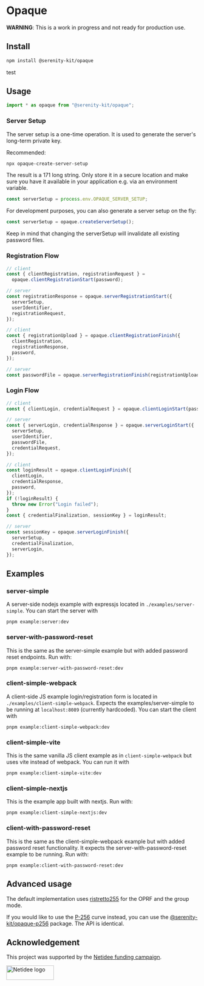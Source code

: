 # Opaque

**WARNING**: This is a work in progress and not ready for production use.

## Install

```sh
npm install @serenity-kit/opaque
```

test

## Usage

```ts
import * as opaque from "@serenity-kit/opaque";
```

### Server Setup

The server setup is a one-time operation. It is used to generate the server's long-term private key.

Recommended:

```bash
npx opaque-create-server-setup
```

The result is a 171 long string. Only store it in a secure location and make sure you have it available in your application e.g. via an environment variable.

```ts
const serverSetup = process.env.OPAQUE_SERVER_SETUP;
```

For development purposes, you can also generate a server setup on the fly:

```ts
const serverSetup = opaque.createServerSetup();
```

Keep in mind that changing the serverSetup will invalidate all existing password files.

### Registration Flow

```ts
// client
const { clientRegistration, registrationRequest } =
  opaque.clientRegistrationStart(password);
```

```ts
// server
const registrationResponse = opaque.serverRegistrationStart({
  serverSetup,
  userIdentifier,
  registrationRequest,
});
```

```ts
// client
const { registrationUpload } = opaque.clientRegistrationFinish({
  clientRegistration,
  registrationResponse,
  password,
});
```

```ts
// server
const passwordFile = opaque.serverRegistrationFinish(registrationUpload);
```

### Login Flow

```ts
// client
const { clientLogin, credentialRequest } = opaque.clientLoginStart(password);
```

```ts
// server
const { serverLogin, credentialResponse } = opaque.serverLoginStart({
  serverSetup,
  userIdentifier,
  passwordFile,
  credentialRequest,
});
```

```ts
// client
const loginResult = opaque.clientLoginFinish({
  clientLogin,
  credentialResponse,
  password,
});
if (!loginResult) {
  throw new Error("Login failed");
}
const { credentialFinalization, sessionKey } = loginResult;
```

```ts
// server
const sessionKey = opaque.serverLoginFinish({
  serverSetup,
  credentialFinalization,
  serverLogin,
});
```

## Examples

### server-simple

A server-side nodejs example with expressjs located in `./examples/server-simple`.
You can start the server with

```
pnpm example:server:dev
```

### server-with-password-reset

This is the same as the server-simple example but with added password reset endpoints.
Run with:

```
pnpm example:server-with-password-reset:dev
```

### client-simple-webpack

A client-side JS example login/registration form is located in `./examples/client-simple-webpack`.
Expects the examples/server-simple to be running at `localhost:8089` (currently hardcoded).
You can start the client with

```
pnpm example:client-simple-webpack:dev
```

### client-simple-vite

This is the same vanilla JS client example as in `client-simple-webpack` but uses vite instead of webpack.
You can run it with

```
pnpm example:client-simple-vite:dev
```

### client-simple-nextjs

This is the example app built with nextjs. Run with:

```
pnpm example:client-simple-nextjs:dev
```

### client-with-password-reset

This is the same as the client-simple-webpack example but with added password reset functionality.
It expects the server-with-password-reset example to be running.
Run with:

```
pnpm example:client-with-password-reset:dev
```

## Advanced usage

The default implementation uses [ristretto255](https://ristretto.group/) for the OPRF and the group mode.

If you would like to use the [P-256](https://docs.rs/p256/latest/p256/) curve instead, you can use the [@serenity-kit/opaque-p256](https://www.npmjs.com/package/@serenity-kit/opaque) package. The API is identical.

## Acknowledgement

This project was supported by the [Netidee funding campaign](https://www.netidee.at/).

<img
  src="https://user-images.githubusercontent.com/223045/225402556-e9f571f3-79fa-4bca-b017-af57d6afe744.jpg"
  alt="Netidee logo"
  width="125"
  height="38"
/>
